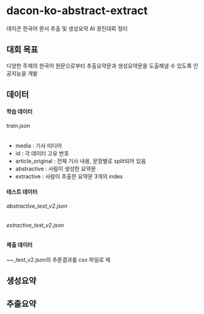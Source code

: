 # dacon-ko-abstract-extract
데이콘 한국어 문서 추출 및 생성요약 AI 경진대회 정리
## 대회 목표
다양한 주제의 한국어 원문으로부터 추출요약문과 생성요약문을 도출해낼 수 있도록 인공지능을 개발

## 데이터 
#### 학습 데이터
###### train.json
- media : 기사 미디어
- id : 각 데이터 고유 번호
- article_original : 전체 기사 내용, 문장별로 split되어 있음
- abstractive : 사람이 생성한 요약문
- extractive : 사람이 추출한 요약문 3개의 index
#### 테스트 데이터
###### abstractive_test_v2.json
###### extractive_test_v2.json

#### 제출 데이터
~~_test_v2.json의 추론결과를 csv 파일로 제

## 생성요약

## 추출요약
